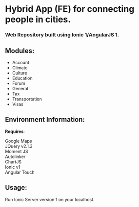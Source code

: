 # Hybrid App (FE) for connecting people in cities.

### Web Repository built using <b>Ionic 1/AngularJS 1</b>.

## Modules:

* Account<br>
* Climate<br>
* Culture<br>
* Education<br>
* Forum<br>
* General<br>
* Tax<br>
* Transportation<br>
* Visas<br>

## Environment Information:

<b>Requires</b>:

Google Maps<br>
JQuery v2.1.3<br>
Moment JS<br>
Autolinker<br>
ChartJS<br>
Ionic v1<br>
Angular Touch<br>

## Usage:

Run Ionic Server version 1 on your localhost.

